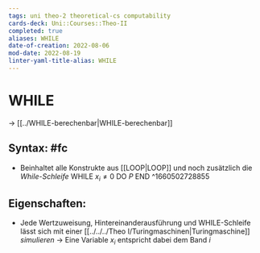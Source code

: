 ```yaml
---
tags: uni theo-2 theoretical-cs computability
cards-deck: Uni::Courses::Theo-II
completed: true
aliases: WHILE
date-of-creation: 2022-08-06
mod-date: 2022-08-19
linter-yaml-title-alias: WHILE
---
```


# WHILE
→ [[../WHILE-berechenbar|WHILE-berechenbar]]

## Syntax: #fc
- Beinhaltet alle Konstrukte aus [[LOOP|LOOP]] und noch zusätzlich die *While-Schleife* $\text{WHILE }x_i\neq 0\text{ DO } P \text{ END}$
^1660502728855

## Eigenschaften:
- Jede Wertzuweisung, Hintereinanderausführung und WHILE-Schleife lässt sich mit einer [[../../../Theo I/Turingmaschinen|Turingmaschine]] *simulieren*
	→ Eine Variable $x_i$ entspricht dabei dem $\text{Band }i$
